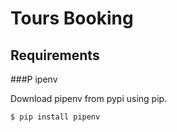# Tours Booking

## Requirements

###P ipenv

Download pipenv from pypi using pip.

```
$ pip install pipenv
```